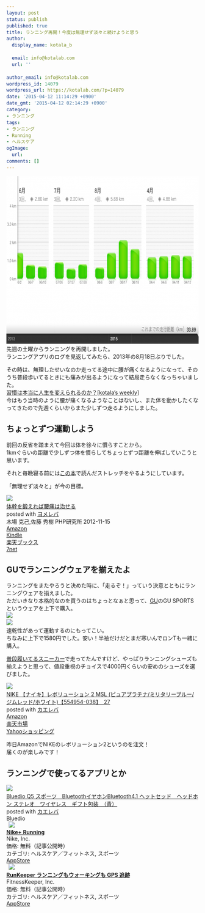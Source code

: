 ```yaml
---
layout: post
status: publish
published: true
title: ランニング再開！今度は無理せず淡々と続けようと思う
author:
  display_name: kotala_b

  email: info@kotalab.com
  url: ''

author_email: info@kotalab.com
wordpress_id: 14079
wordpress_url: https://kotalab.com/?p=14079
date: '2015-04-12 11:14:29 +0900'
date_gmt: '2015-04-12 02:14:29 +0900'
category:
- ランニング
tags:
- ランニング
- Running
- ヘルスケア
ogImage:
  url:
comments: []
---
```

<p><img src="/wp-content/uploads/2015/04/running-restart_20150412-780x439.png" alt="running-restart_20150412" width="780" height="439" class="aligncenter size-large wp-image-14089" /><br />
先週の土曜からランニングを再開しました。<br />
ランニングアプリのログを見返してみたら、2013年の8月18日ぶりでした。</p>
<p>その時は、無理したせいなのか走ってる途中に腰が痛くなるようになって、そのうち普段歩いてるときにも痛みが出るようになって結局走らなくなっちゃいました。<br />
<a href="/weekly-130609">習慣は本当に人生を変えられるのか？[kotala&rsquo;s weekly]</a><br />
今はもう当時のように腰が痛くなるようなことはないし、また体を動かしたくなってきたので先週くらいからまた少しずつ走るようにしました。<br />
</p>
<!--more-->
<h2>ちょっとずつ運動しよう</h2>
<p>前回の反省を踏まえて今回は体を徐々に慣らすことから。<br />
1kmぐらいの距離で少しずつ体を慣らしてちょっとずつ距離を伸ばしていこうと思います。</p>
<p>それと毎晩寝る前には<a href="https://www.amazon.co.jp/exec/obidos/asin/4569808255/same-22/" rel="nofollow" target="_blank">この本</a>で読んだストレッチをやるようにしています。</p>
<p>「無理せず淡々と」が今の目標。</p>
<div class="booklink-box">
<div class="booklink-image"><a href="https://www.amazon.co.jp/exec/obidos/asin/4569808255/same-22/" rel="nofollow" target="_blank"><img src="https://images-fe.ssl-images-amazon.com/images/I/41R9XD%2Bcf1L._SL160_.jpg" style="border: none;" /></a></div>
<div class="booklink-info">
<div class="booklink-name"><a href="https://www.amazon.co.jp/exec/obidos/asin/4569808255/same-22/" rel="nofollow" target="_blank">体幹を鍛えれば腰痛は治せる</a>
<div class="booklink-powered-date">posted with <a href="https://yomereba.com" rel="nofollow" target="_blank">ヨメレバ</a></div>
</div>
<div class="booklink-detail">木場 克己,佐藤 秀樹 PHP研究所 2012-11-15    </div>
<div class="booklink-link2">
<div class="shoplinkamazon"><a href="https://www.amazon.co.jp/exec/obidos/asin/4569808255/same-22/" rel="nofollow" target="_blank">Amazon</a></div>
<div class="shoplinkkindle"><a href="https://www.amazon.co.jp/gp/search?keywords=%91%CC%8A%B2%82%F0%92b%82%A6%82%EA%82%CE%8D%98%92%C9%82%CD%8E%A1%82%B9%82%E9&__mk_ja_JP=%83J%83%5E%83J%83i&url=node%3D2275256051&tag=same-22" rel="nofollow" target="_blank">Kindle</a></div>
<div class="shoplinkrakuten"><a href="http://c.af.moshimo.com/af/c/click?a_id=374939&p_id=56&pc_id=56&pl_id=637&s_v=b5Rz2P0601xu&url=http%3A%2F%2Fbooks.rakuten.co.jp%2Frb%2F12055250%2F" rel="nofollow" target="_blank">楽天ブックス</a><img src="http://i.af.moshimo.com/af/i/impression?a_id=374939&p_id=56&pc_id=56&pl_id=637" width="1" height="1" style="border:none;"></div>
<div class="shoplinkseven"><a href="https://ck.jp.ap.valuecommerce.com/servlet/referral?sid=2967684&pid=881104827&vc_url=http%3A%2F%2Fwww.7netshopping.jp%2Fbooks%2Fsearch_result%2F%3Fctgy%3Dbooks%26code%3D4569808255" target="_blank">7net</a><img src="http://atq.ad.valuecommerce.com/servlet/atq/gifbanner?sid=2967684&pid=881104827" height="1" width="1" border="0"></div>
</p></div>
</div>
<div class="booklink-footer"></div>
</div>
<h2>GUでランニングウェアを揃えたよ</h2>
<p>ランニングをまたやろうと決めた時に、「走るぞ！」っていう決意とともにランニングウェアを揃えました。<br />
ただいきなり本格的なのを買うのはちょっとなぁと思って、<a href="http://www.uniqlo.com/jp/store/feature/gu/sports/men/?_ga=1.29440760.659082157.1428104102" target="_blank">GU</a>のGU SPORTSというウェアを上下で購入。<br />
<img src="http://im.uniqlo.com/images/jp/pc/goods/259034/item/09_259034.jpg" width="300" /><br />
<img src="http://im.uniqlo.com/images/jp/pc/goods/261832/item/09_261832.jpg" width="300" /><br />
速乾性があって運動するのにもってこい。<br />
ちなみに上下で1580円でした。安い！半袖だけだとまだ寒いんでロンTも一緒に購入。</p>
<p><a href="/gravis-tarmac-hi-cut-mns">普段履いてるスニーカー</a>で走ってたんですけど、やっぱりランニングシューズも揃えようと思って、値段重視のチョイスで4000円くらいの安めのシューズを選びました。</p>
<div class="kaerebalink-box">
<div class="kaerebalink-image"><a href="https://www.amazon.co.jp/exec/obidos/ASIN/B00JUD0Z80/same-22/ref=nosim/" rel="nofollow" target="_blank"><img src="https://images-fe.ssl-images-amazon.com/images/I/41T9kM3Iq4L._SL160_.jpg" style="border: none;" /></a></div>
<div class="kaerebalink-info">
<div class="kaerebalink-name"><a href="https://www.amazon.co.jp/exec/obidos/ASIN/B00JUD0Z80/same-22/ref=nosim/" rel="nofollow" target="_blank">NIKE 【ナイキ】レボリューション 2 MSL (ピュアプラチナ/ミリタリーブルー/ジムレッド/ホワイト)【554954-038】　27</a>
<div class="kaerebalink-powered-date">posted with <a href="https://kaereba.com" rel="nofollow" target="_blank">カエレバ</a></div>
</div>
<div class="kaerebalink-detail"></div>
<div class="kaerebalink-link1">
<div class="shoplinkamazon"><a href="https://www.amazon.co.jp/gp/search?keywords=NIKE%20%83%8C%83%7B%83%8A%83%85%81%5B%83V%83%87%83%93%202&__mk_ja_JP=%83J%83%5E%83J%83i&tag=same-22" rel="nofollow" target="_blank">Amazon</a></div>
<div class="shoplinkrakuten"><a href="http://c.af.moshimo.com/af/c/click?a_id=374939&p_id=54&pc_id=54&pl_id=616&s_v=b5Rz2P0601xu&url=http%3A%2F%2Fsearch.rakuten.co.jp%2Fsearch%2Fmall%2FNIKE%2520%25E3%2583%25AC%25E3%2583%259C%25E3%2583%25AA%25E3%2583%25A5%25E3%2583%25BC%25E3%2582%25B7%25E3%2583%25A7%25E3%2583%25B3%25202%2F-%2Ff.1-p.1-s.1-sf.0-st.A-v.2%3Fx%3D0" rel="nofollow" target="_blank">楽天市場</a><img src="http://i.af.moshimo.com/af/i/impression?a_id=374939&p_id=54&pc_id=54&pl_id=616" width="1" height="1" style="border:none;"></div>
<div class="shoplinkyahoo"><a href="https://ck.jp.ap.valuecommerce.com/servlet/referral?sid=2967684&pid=881104827&vc_url=http%3A%2F%2Fsearch.shopping.yahoo.co.jp%2Fsearch%3Fp%3DNIKE%2520%25E3%2583%25AC%25E3%2583%259C%25E3%2583%25AA%25E3%2583%25A5%25E3%2583%25BC%25E3%2582%25B7%25E3%2583%25A7%25E3%2583%25B3%25202" rel="nofollow"  target="_blank">Yahooショッピング<img src="http://ad.jp.ap.valuecommerce.com/servlet/gifbanner?sid=2967684&pid=881104827" height="1" width="1" border="0"></a></div>
</div>
</div>
<div class="booklink-footer" style="clear: left"></div>
</div>
<p>昨日AmazonでNIKEのレボリューション2というのを注文！<br />
届くのが楽しみです！</p>
<h2 class="app">ランニングで使ってるアプリとか</h2>
<div class="kaerebalink-box">
<div class="kaerebalink-image"><a href="https://www.amazon.co.jp/exec/obidos/ASIN/B00QBRDL3Y/same-22/ref=nosim/" rel="nofollow" target="_blank"><img src="https://images-fe.ssl-images-amazon.com/images/I/31tkglXC3-L._SL160_.jpg" style="border: none;" /></a></div>
<div class="kaerebalink-info">
<div class="kaerebalink-name"><a href="https://www.amazon.co.jp/exec/obidos/ASIN/B00QBRDL3Y/same-22/ref=nosim/" rel="nofollow" target="_blank">Bluedio Q5 スポーツ　BluetoothイヤホンBluetooth4.1 ヘットセッド　ヘッドホン ステレオ　ワイヤレス　ギフト包装　（青）</a>
<div class="kaerebalink-powered-date">posted with <a href="https://kaereba.com" rel="nofollow" target="_blank">カエレバ</a></div>
</div>
<div class="kaerebalink-detail"> Bluedio     </div>
<div class="kaerebalink-link1"></div>
</div>
<div class="booklink-footer" style="clear: left"></div>
</div>
<div class="applink">
<div class="applinkimg"><a href="https://itunes.apple.com/jp/app/nike+-running/id387771637?mt=8&uo=4&at=10l4yU" rel="nofollow" target="_blank"><img hspace="6" src="http://a929.phobos.apple.com/us/r30/Purple5/v4/6b/bf/aa/6bbfaa04-2378-e6b3-1b0f-55be4693ce03/mzl.oqucbhdc.png" width="80" /></a></div>
<div class="applinktext">
<div class="applinktitle"><strong><a href="https://itunes.apple.com/jp/app/nike+-running/id387771637?mt=8&uo=4&at=10l4yU" rel="nofollow" target="_blank">Nike+ Running</a></strong></div>
<div class="applinkinfo">Nike, Inc.</div>
<div class="applinkinfo">価格: 無料（記事公開時）</div>
<div class="applinkinfo">カテゴリ: ヘルスケア／フィットネス, スポーツ</div>
</div>
<div class="clear"></div>
<div class="appstorelink"><a href="https://itunes.apple.com/jp/app/nike+-running/id387771637?mt=8&uo=4&at=10l4yU" rel="nofollow" target="_blank">AppStore</a></div>
</div>
<div class="applink">
<div class="applinkimg"><a href="https://itunes.apple.com/jp/app/runkeeper-ranningumou-okingumo/id300235330?mt=8&uo=4&at=10l4yU" rel="nofollow" target="_blank"><img hspace="6" src="http://a126.phobos.apple.com/us/r30/Purple1/v4/0b/db/0f/0bdb0f1b-51eb-fb07-2f8f-12781594f79a/mzl.vomvalra.png" width="80" /></a></div>
<div class="applinktext">
<div class="applinktitle"><strong><a href="https://itunes.apple.com/jp/app/runkeeper-ranningumou-okingumo/id300235330?mt=8&uo=4&at=10l4yU" rel="nofollow" target="_blank">RunKeeper ランニングもウォーキングも GPS 追跡</a></strong></div>
<div class="applinkinfo">FitnessKeeper, Inc.</div>
<div class="applinkinfo">価格: 無料（記事公開時）</div>
<div class="applinkinfo">カテゴリ: ヘルスケア／フィットネス, スポーツ</div>
</div>
<div class="clear"></div>
<div class="appstorelink"><a href="https://itunes.apple.com/jp/app/runkeeper-ranningumou-okingumo/id300235330?mt=8&uo=4&at=10l4yU" rel="nofollow" target="_blank">AppStore</a></div>
</div>

